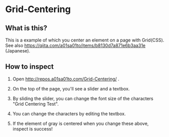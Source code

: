 # Grid-Centering

## What is this?
This is a example of which you center an element on a page with Grid(CSS).  
See also https://qiita.com/a01sa01to/items/b8130d7a871e6b3aa31e (Japanese).

## How to inspect

1. Open http://repos.a01sa01to.com/Grid-Centering/ .

2. On the top of the page, you'll see a slider and a textbox.

3. By sliding the slider, you can change the font size of the characters "Grid Centering Test".

4. You can change the characters by editing the textbox.

5. If the element of gray is centered when you change these above, inspect is success!
